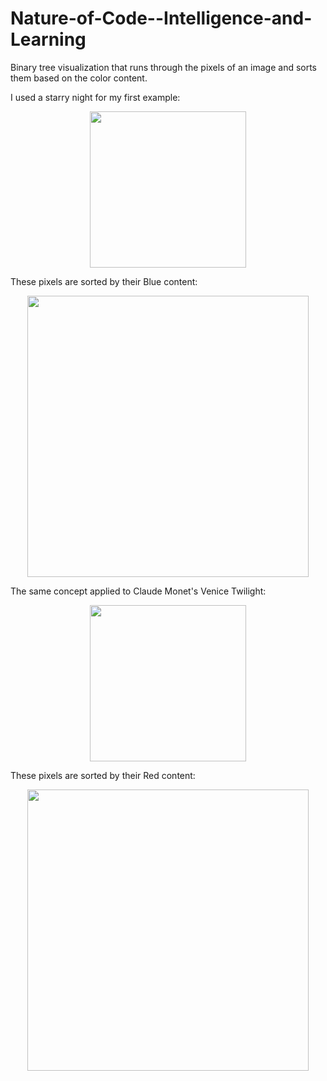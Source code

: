 # Nature-of-Code--Intelligence-and-Learning

  Binary tree visualization that runs through the pixels of an image and sorts them based on the color content. 


<p> I used a starry night for my first example: </p>
<p align="center">
  <img src="https://amputatedrooster.files.wordpress.com/2013/03/gogh-starry-night.jpg" width="250"/>
</p>
<p> These pixels are sorted by their Blue content: </p>

<p align="center">
  <img src="https://s3-us-west-2.amazonaws.com/s.cdpn.io/1017836/Screen%20Shot%202017-03-28%20at%209.05.30%20AM.png" width="450"/>
</p>

<p> The same concept applied to Claude Monet's Venice Twilight: </p>
<p align="center">
  <img src="http://framingpainting.com/UploadPic/Claude%20Monet/big/Venice%20Twilight.jpg" width="250"/>
</p>

<p> These pixels are sorted by their Red content: </p>
<p align="center">
  <img src="https://s3-us-west-2.amazonaws.com/s.cdpn.io/1017836/Screen%20Shot%202017-03-28%20at%209.07.01%20AM.png" width="450"/>
</p>

